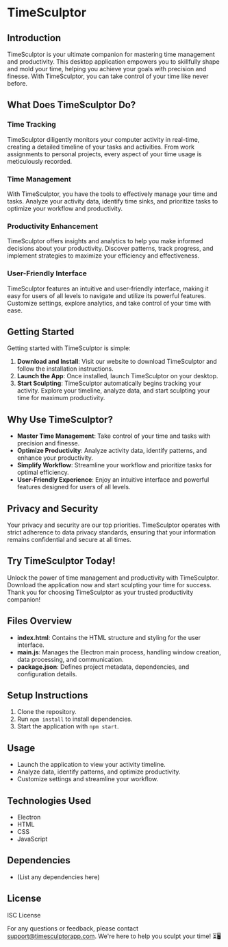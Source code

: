 # TimeSculptor

## Introduction
TimeSculptor is your ultimate companion for mastering time management and productivity. This desktop application empowers you to skillfully shape and mold your time, helping you achieve your goals with precision and finesse. With TimeSculptor, you can take control of your time like never before.

## What Does TimeSculptor Do?

### Time Tracking
TimeSculptor diligently monitors your computer activity in real-time, creating a detailed timeline of your tasks and activities. From work assignments to personal projects, every aspect of your time usage is meticulously recorded.

### Time Management
With TimeSculptor, you have the tools to effectively manage your time and tasks. Analyze your activity data, identify time sinks, and prioritize tasks to optimize your workflow and productivity.

### Productivity Enhancement
TimeSculptor offers insights and analytics to help you make informed decisions about your productivity. Discover patterns, track progress, and implement strategies to maximize your efficiency and effectiveness.

### User-Friendly Interface
TimeSculptor features an intuitive and user-friendly interface, making it easy for users of all levels to navigate and utilize its powerful features. Customize settings, explore analytics, and take control of your time with ease.

## Getting Started
Getting started with TimeSculptor is simple:

1. **Download and Install**: Visit our website to download TimeSculptor and follow the installation instructions.
2. **Launch the App**: Once installed, launch TimeSculptor on your desktop.
3. **Start Sculpting**: TimeSculptor automatically begins tracking your activity. Explore your timeline, analyze data, and start sculpting your time for maximum productivity.

## Why Use TimeSculptor?
- **Master Time Management**: Take control of your time and tasks with precision and finesse.
- **Optimize Productivity**: Analyze activity data, identify patterns, and enhance your productivity.
- **Simplify Workflow**: Streamline your workflow and prioritize tasks for optimal efficiency.
- **User-Friendly Experience**: Enjoy an intuitive interface and powerful features designed for users of all levels.

## Privacy and Security
Your privacy and security are our top priorities. TimeSculptor operates with strict adherence to data privacy standards, ensuring that your information remains confidential and secure at all times.

## Try TimeSculptor Today!
Unlock the power of time management and productivity with TimeSculptor. Download the application now and start sculpting your time for success. Thank you for choosing TimeSculptor as your trusted productivity companion!

## Files Overview
- **index.html**: Contains the HTML structure and styling for the user interface.
- **main.js**: Manages the Electron main process, handling window creation, data processing, and communication.
- **package.json**: Defines project metadata, dependencies, and configuration details.

## Setup Instructions
1. Clone the repository.
2. Run `npm install` to install dependencies.
3. Start the application with `npm start`.

## Usage
- Launch the application to view your activity timeline.
- Analyze data, identify patterns, and optimize productivity.
- Customize settings and streamline your workflow.

## Technologies Used
- Electron
- HTML
- CSS
- JavaScript

## Dependencies
- (List any dependencies here)

## License
ISC License

For any questions or feedback, please contact [support@timesculptorapp.com](mailto:support@timesculptorapp.com). We're here to help you sculpt your time! ⏳🖥️



<!-- const transporter = nodemailer.createTransport({
      service: "gmail",
      auth: {
        user: "egjini17@gmail.com",
        pass: "sytkrlipmducvmfy",
      },
    }); -->